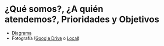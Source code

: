 # ¿Qué somos?, ¿A quién atendemos?, Prioridades y Objetivos

* [Diagrama](./nosotros.png)
* Fotografía ([Google Drive](https://drive.google.com/drive/folders/1xzSU2FvYMJ0FUUQ61IK06SSVKvtlDxv4?hl=es) o [Local](nosotros.jpg))

